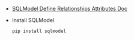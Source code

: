 - [SQLModel Define Relationships Attributes Doc](https://sqlmodel.tiangolo.com/tutorial/relationship-attributes/define-relationships-attributes/#declare-relationship-attributes)

- Install SQLModel

    ```bash
    pip install sqlmodel
    ```
